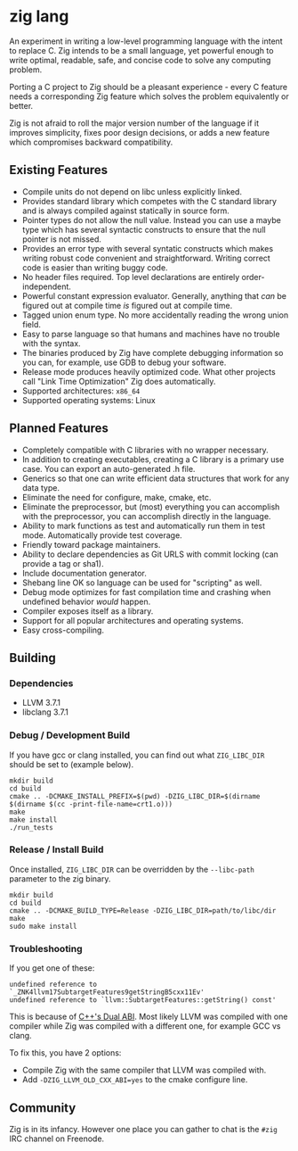 # zig lang

An experiment in writing a low-level programming language with the intent to
replace C. Zig intends to be a small language, yet powerful enough to write
optimal, readable, safe, and concise code to solve any computing problem.

Porting a C project to Zig should be a pleasant experience - every C feature
needs a corresponding Zig feature which solves the problem equivalently or
better.

Zig is not afraid to roll the major version number of the language if it
improves simplicity, fixes poor design decisions, or adds a new feature which
compromises backward compatibility.

## Existing Features

 * Compile units do not depend on libc unless explicitly linked.
 * Provides standard library which competes with the C standard library and is
   always compiled against statically in source form.
 * Pointer types do not allow the null value. Instead you can use a maybe type
   which has several syntactic constructs to ensure that the null pointer is
   not missed.
 * Provides an error type with several syntatic constructs which makes writing
   robust code convenient and straightforward. Writing correct code is easier
   than writing buggy code.
 * No header files required. Top level declarations are entirely
   order-independent.
 * Powerful constant expression evaluator. Generally, anything that *can* be
   figured out at compile time *is* figured out at compile time.
 * Tagged union enum type. No more accidentally reading the wrong union field.
 * Easy to parse language so that humans and machines have no trouble with the
   syntax.
 * The binaries produced by Zig have complete debugging information so you can,
   for example, use GDB to debug your software.
 * Release mode produces heavily optimized code. What other projects call
   "Link Time Optimization" Zig does automatically.
 * Supported architectures: `x86_64`
 * Supported operating systems: Linux

## Planned Features

 * Completely compatible with C libraries with no wrapper necessary.
 * In addition to creating executables, creating a C library is a primary use
   case. You can export an auto-generated .h file.
 * Generics so that one can write efficient data structures that work for any
   data type.
 * Eliminate the need for configure, make, cmake, etc.
 * Eliminate the preprocessor, but (most) everything you can accomplish with
   the preprocessor, you can accomplish directly in the language.
 * Ability to mark functions as test and automatically run them in test mode.
   Automatically provide test coverage.
 * Friendly toward package maintainers.
 * Ability to declare dependencies as Git URLS with commit locking (can
   provide a tag or sha1).
 * Include documentation generator.
 * Shebang line OK so language can be used for "scripting" as well.
 * Debug mode optimizes for fast compilation time and crashing when undefined
   behavior *would* happen.
 * Compiler exposes itself as a library.
 * Support for all popular architectures and operating systems.
 * Easy cross-compiling.

## Building

### Dependencies

 * LLVM 3.7.1
 * libclang 3.7.1

### Debug / Development Build

If you have gcc or clang installed, you can find out what `ZIG_LIBC_DIR` should
be set to (example below).

```
mkdir build
cd build
cmake .. -DCMAKE_INSTALL_PREFIX=$(pwd) -DZIG_LIBC_DIR=$(dirname $(dirname $(cc -print-file-name=crt1.o)))
make
make install
./run_tests
```

### Release / Install Build

Once installed, `ZIG_LIBC_DIR` can be overridden by the `--libc-path` parameter
to the zig binary.

```
mkdir build
cd build
cmake .. -DCMAKE_BUILD_TYPE=Release -DZIG_LIBC_DIR=path/to/libc/dir
make
sudo make install
```

### Troubleshooting

If you get one of these:

```
undefined reference to `_ZNK4llvm17SubtargetFeatures9getStringB5cxx11Ev'
undefined reference to `llvm::SubtargetFeatures::getString() const'
```

This is because of
[C++'s Dual ABI](https://gcc.gnu.org/onlinedocs/libstdc++/manual/using_dual_abi.html).
Most likely LLVM was compiled with one compiler while Zig was compiled with a
different one, for example GCC vs clang.

To fix this, you have 2 options:

 * Compile Zig with the same compiler that LLVM was compiled with.
 * Add `-DZIG_LLVM_OLD_CXX_ABI=yes` to the cmake configure line.

## Community

Zig is in its infancy. However one place you can gather to chat is the `#zig`
IRC channel on Freenode.
